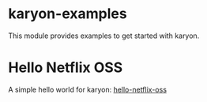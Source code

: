 karyon-examples
======

This module provides examples to get started with karyon.

Hello Netflix OSS
===============

A simple hello world for karyon: [hello-netflix-oss](hello-netflix-oss)
